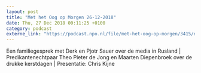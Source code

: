 ```yaml
---
layout: post
title: "Met het Oog op Morgen 26-12-2018"
date: Thu, 27 Dec 2018 00:11:25 +0100
category: podcast
externe_link: "https://podcast.npo.nl/file/met-het-oog-op-morgen/3415/nporadio1_met-het-oog-op-morgen_20181227_met-het-oog-op-morgen-26-12-2018.mp3"
---
```


Een familiegesprek met Derk en Pjotr Sauer over de media in Rusland | Predikantenechtpaar Theo Pieter de Jong en Maarten Diepenbroek over de drukke kerstdagen | Presentatie: Chris Kijne
